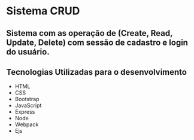 # Sistema CRUD


## Sistema com as operação de (Create, Read, Update, Delete) com sessão de cadastro e login do usuário.


## Tecnologias Utilizadas para o desenvolvimento

* HTML
* CSS
* Bootstrap
* JavaScript
* Express
* Node
* Webpack
* Ejs
